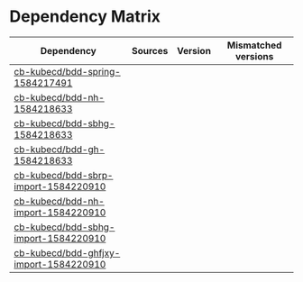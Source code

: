 # Dependency Matrix

Dependency | Sources | Version | Mismatched versions
---------- | ------- | ------- | -------------------
[cb-kubecd/bdd-spring-1584217491](https://github.com/cb-kubecd/bdd-spring-1584217491.git) |  | []() | 
[cb-kubecd/bdd-nh-1584218633](https://github.com/cb-kubecd/bdd-nh-1584218633.git) |  | []() | 
[cb-kubecd/bdd-sbhg-1584218633](https://github.com/cb-kubecd/bdd-sbhg-1584218633.git) |  | []() | 
[cb-kubecd/bdd-gh-1584218633](https://github.com/cb-kubecd/bdd-gh-1584218633.git) |  | []() | 
[cb-kubecd/bdd-sbrp-import-1584220910](https://github.com/cb-kubecd/bdd-sbrp-import-1584220910.git) |  | []() | 
[cb-kubecd/bdd-nh-import-1584220910](https://github.com/cb-kubecd/bdd-nh-import-1584220910.git) |  | []() | 
[cb-kubecd/bdd-sbhg-import-1584220910](https://github.com/cb-kubecd/bdd-sbhg-import-1584220910.git) |  | []() | 
[cb-kubecd/bdd-ghfjxy-import-1584220910](https://github.com/cb-kubecd/bdd-ghfjxy-import-1584220910.git) |  | []() | 
